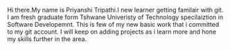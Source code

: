 Hi there.My name is Priyanshi Tripathi.I new learner getting familair with git.
I am fresh graduate form Tshwane Univeristy of Technology specilaiztion in Software Developemnt.
This is few of my new basic work that i committed to my git account.
I will keep on adding projects as i learn more and hone my skills further in the area.
